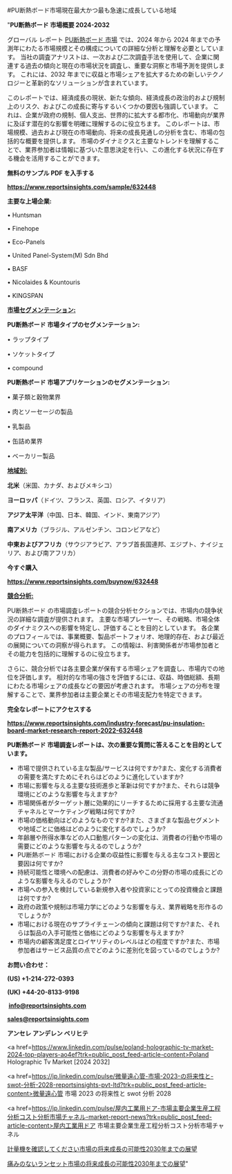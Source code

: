 #PU断熱ボード市場現在最大かつ最も急速に成長している地域

"<strong>PU断熱ボード 市場概要 2024-2032</strong>

グローバル レポート <a href=https://www.reportsinsights.com/sample/632448>PU断熱ボード 市場</a> では、2024 年から 2024 年までの予測年にわたる市場規模とその構成についての詳細な分析と理解を必要としています。 当社の調査アナリストは、一次および二次調査手法を使用して、企業に関連する過去の傾向と現在の市場状況を調査し、重要な洞察と市場予測を提供します。 これには、2032 年までに収益と市場シェアを拡大​​するための新しいテクノロジーと革新的なソリューションが含まれています。

このレポートでは、経済成長の現状、新たな傾向、経済成長の政治的および規制上のリスク、およびこの成長に寄与するいくつかの要因も強調しています。 これは、企業が政府の規制、個人支出、世界的に拡大する都市化、市場動向が業界に及ぼす潜在的な影響を明確に理解するのに役立ちます。 このレポートは、市場規模、過去および現在の市場動向、将来の成長見通しの分析を含む、市場の包括的な概要を提供します。 市場のダイナミクスと主要なトレンドを理解することで、業界参加者は情報に基づいた意思決定を行い、この進化する状況に存在する機会を活用することができます。

<strong><b>無料のサンプル PDF を入手する</b></strong>

<a href=https://www.reportsinsights.com/sample/632448><strong><u>https://www.reportsinsights.com/sample/632448</u></strong></a>

<strong>主要な上場企業:</strong>

• Huntsman

• Finehope

• Eco-Panels

• United Panel-System(M) Sdn Bhd

• BASF

• Nicolaides & Kountouris

• KINGSPAN

<strong><u>市場セグメンテーション</u></strong><strong><u>:</u></strong>

<strong>PU断熱ボード 市場タイプのセグメンテーション:</strong>

• ラップタイプ

• ソケットタイプ

• compound

<strong>PU断熱ボード 市場アプリケーションのセグメンテーション:</strong>

• 菓子類と穀物業界

• 肉とソーセージの製品

• 乳製品

• 缶詰め業界

• ベーカリー製品

<strong><u>地域別</u></strong><strong><u>:</u></strong>

<strong>北米</strong>（米国、カナダ、およびメキシコ）

<strong>ヨーロッパ</strong>（ドイツ、フランス、英国、ロシア、イタリア）

<strong>アジア太平洋</strong>（中国、日本、韓国、インド、東南アジア）

<strong>南アメリカ</strong>（ブラジル、アルゼンチン、コロンビアなど）

<strong>中東およびアフリカ</strong>（サウジアラビア、アラブ首長国連邦、エジプト、ナイジェリア、および南アフリカ）

<strong>今すぐ購入</strong>

<a href=https://www.reportsinsights.com/buynow/632448><strong><u>https://www.reportsinsights.com/buynow/632448</u></strong></a>

<strong><u>競合分析:</u></strong>

PU断熱ボード の市場調査レポートの競合分析セクションでは、市場内の競争状況の詳細な調査が提供されます。 主要な市場プレーヤー、その戦略、市場全体のダイナミクスへの影響を特定し、評価することを目的としています。 各企業のプロフィールでは、事業概要、製品ポートフォリオ、地理的存在、および最近の展開についての洞察が得られます。 この情報は、利害関係者が市場参加者とその能力を包括的に理解するのに役立ちます。

さらに、競合分析では各主要企業が保有する市場シェアを調査し、市場内での地位を評価します。 相対的な市場の強さを評価するには、収益、時価総額、長期にわたる市場シェアの成長などの要因が考慮されます。 市場シェアの分布を理解することで、業界参加者は主要企業とその市場支配力を特定できます。

<strong>完全なレポートにアクセスする</strong>

<a href=https://www.reportsinsights.com/industry-forecast/pu-insulation-board-market-research-report-2022-632448><strong><u><b>https://www.reportsinsights.com/industry-forecast/pu-insulation-board-market-research-report-2022-632448</b></u></strong></a>

<strong><b>PU断熱ボード 市場調査レポートは、次の重要な質問に答えることを目的としています。</b></strong>
<ul>
  <li>市場で提供されている主な製品/サービスは何ですか?また、変化する消費者の需要を満たすためにそれらはどのように進化していますか?</li>
  <li>市場に影響を与える主要な技術進歩と革新は何ですか?また、それらは競争環境にどのような影響を与えますか?</li>
  <li>市場関係者がターゲット層に効果的にリーチするために採用する主要な流通チャネルとマーケティング戦略は何ですか?</li>
  <li>市場の価格動向はどのようなものですか?また、さまざまな製品セグメントや地域ごとに価格はどのように変化するのでしょうか?</li>
  <li>年齢層や所得水準などの人口動態パターンの変化は、消費者の行動や市場の需要にどのような影響を与えるのでしょうか?</li>
  <li>PU断熱ボード 市場における企業の収益性に影響を与える主なコスト要因と要因は何ですか?</li>
  <li>持続可能性と環境への配慮は、消費者の好みやこの分野の市場の成長にどのような影響を与えるのでしょうか?</li>
  <li>市場への参入を検討している新規参入者や投資家にとっての投資機会と課題は何ですか?</li>
  <li>政府の政策や規制は市場力学にどのような影響を与え、業界戦略を形作るのでしょうか?</li>
  <li>市場における現在のサプライチェーンの傾向と課題は何ですか?また、それらは製品の入手可能性と価格にどのような影響を与えますか?</li>
  <li>市場内の顧客満足度とロイヤリティのレベルはどの程度ですか?また、市場参加者はサービス品質の点でどのように差別化を図っているのでしょうか?</li>
</ul>
<strong>お問い合わせ：</strong>

<strong>(US) +1-214-272-0393</strong>

<strong>(UK) +44-20-8133-9198</strong>

<strong> </strong><a href=info@reportsinsights.com><strong><u>info@reportsinsights.com</u></strong></a>

<a href=sales@reportsinsights.com><strong><u>sales@reportsinsights.com</u></strong></a>

<strong>アンセレ アンデレン ベリヒテ</strong>

<a href=https://www.linkedin.com/pulse/poland-holographic-tv-market-2024-top-players-ao4ef?trk=public_post_feed-article-content>Poland Holographic Tv Market [2024 2032]</a>

<a href=https://jp.linkedin.com/pulse/微量遠心管-市場-2023-の将来性と-swot-分析-2028-reportsinsights-pvt-ltd?trk=public_post_feed-article-content>微量遠心管 市場 2023 の将来性と swot 分析 2028</a>

<a href=https://jp.linkedin.com/pulse/屋内工業用ドア-市場主要企業生産工程分析コスト分析市場チャネル-market-report-news?trk=public_post_feed-article-content>屋内工業用ドア 市場主要企業生産工程分析コスト分析市場チャネル</a>

<a href=https://www.linkedin.com/pulse/計量機を確認してください市場の将来成長の可能性2030年までの展望-healthscope-news-245-hu2of/>計量機を確認してください市場の将来成長の可能性2030年までの展望</a>

<a href=https://www.linkedin.com/pulse/痛みのないランセット市場の将来成長の可能性2030年までの展望-community-market-research-35zwf/>痛みのないランセット市場の将来成長の可能性2030年までの展望</a>"
